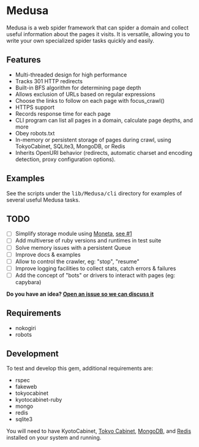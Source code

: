 # Medusa

Medusa is a web spider framework that can spider a domain and collect useful
information about the pages it visits. It is versatile, allowing you to
write your own specialized spider tasks quickly and easily.


## Features
 - Multi-threaded design for high performance
 - Tracks 301 HTTP redirects
 - Built-in BFS algorithm for determining page depth
 - Allows exclusion of URLs based on regular expressions
 - Choose the links to follow on each page with focus_crawl()
 - HTTPS support
 - Records response time for each page
 - CLI program can list all pages in a domain, calculate page depths, and more
 - Obey robots.txt
 - In-memory or persistent storage of pages during crawl, using TokyoCabinet, SQLite3, MongoDB, or Redis
 - Inherits OpenURI behavior (redirects, automatic charset and encoding detection, proxy configuration options).

## Examples

See the scripts under the <tt>lib/Medusa/cli</tt> directory for examples of several useful Medusa tasks.

## TODO

- [ ] Simplify storage module using [Moneta](https://github.com/minad/moneta), [see #1](https://github.com/brutuscat/medusa/issues/1)
- [ ] Add multiverse of ruby versions and runtimes in test suite
- [ ] Solve memory issues with a persistent Queue
- [ ] Improve docs & examples
- [ ] Allow to control the crawler, eg: "stop", "resume"
- [ ] Improve logging facilities to collect stats, catch errors & failures
- [ ] Add the concept of "bots" or drivers to interact with pages (eg: capybara)

**Do you have an idea? [Open an issue so we can discuss it](https://github.com/brutuscat/medusa/issues/new)**

## Requirements

 - nokogiri
 - robots

## Development

To test and develop this gem, additional requirements are:
 - rspec
 - fakeweb
 - tokyocabinet
 - kyotocabinet-ruby
 - mongo
 - redis
 - sqlite3

You will need to have KyotoCabinet, [Tokyo Cabinet](http://fallabs.com/tokyocabinet/), [MongoDB](http://www.mongodb.org/), and [Redis](http://redis.io/) installed on your system and running.
